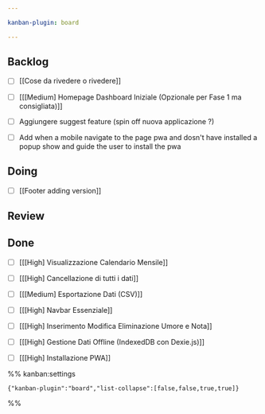 ```yaml
---

kanban-plugin: board

---
```


## Backlog

- [ ] [[Cose da rivedere o rivedere]]
- [ ] [[[Medium] Homepage Dashboard Iniziale (Opzionale per Fase 1 ma consigliata)]]
- [ ] Aggiungere suggest feature (spin off nuova applicazione ?)
- [ ] Add when a mobile navigate to the page pwa and dosn't have installed a popup show and guide the user to install the pwa


## Doing

- [ ] [[Footer adding version]]


## Review



## Done

- [ ] [[[High] Visualizzazione Calendario Mensile]]
- [ ] [[[High] Cancellazione di tutti i dati]]
- [ ] [[[Medium] Esportazione Dati (CSV)]]
- [ ] [[[High] Navbar Essenziale]]
- [ ] [[[High] Inserimento Modifica Eliminazione Umore e Nota]]
- [ ] [[[High] Gestione Dati Offline (IndexedDB con Dexie.js)]]
- [ ] [[[High] Installazione PWA]]




%% kanban:settings
```
{"kanban-plugin":"board","list-collapse":[false,false,true,true]}
```
%%